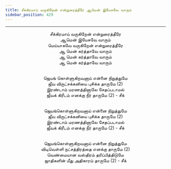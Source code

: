 ```yaml
---
title: சீக்கிரமாய் வருகிறேன் என்றுரைத்தீரே ஆமென் இயேசுவே வாரும்
sidebar_position: 429
---
```


---
<center>
சீக்கிரமாய் வருகிறேன் என்றுரைத்தீரே<br/>
ஆமென் இயேசுவே வாரும்<br/>
மெய்யாகவே வருகிறேன் என்றுரைத்தீரே<br/>
ஆ மென் கர்த்தாவே வாரும்<br/>
ஆ மென் கர்த்தாவே வாரும்<br/>
ஆ மென் கர்த்தாவே வாரும்<br/><br/>

ஜெயங் கொள்ளுகிறவனாய் என்னை நிறுத்துமே<br/>
ஜீவ விருட்சக்கனியை புசிக்க தாருமே (2)<br/>
இரண்டாம் மரணத்தினாலே சேதப்படாமல்<br/>
ஜீவக் கிரீடம் எனக்கு நீர் தாருமே (2)            - சீக்<br/><br/>

ஜெயங்கொள்ளுகிறவனாய் என்னை நிறுத்துமே<br/>
ஜீவ விருட்சக்கனியை புசிக்க தாருமே (2)<br/>
இரண்டாம் மரணத்தினாலே சேதப்படாமல்<br/>
ஜீவக் கிரீடம் எனக்கு நீர் தாருமே (2)            - சீக்<br/><br/>

ஜெயங்கொள்ளுகிறவனாய் என்னை நிறுத்துமே<br/>
விடிவெள்ளி நட்சத்திரத்தை எனக்கு தாருமே (2)<br/>
வெண்மையான வஸ்திரம் தரிப்பித்திடுமே<br/>
ஜாதிகளின் மீது அதிகாரம் தாருமே (2)            - சீக்
</center>